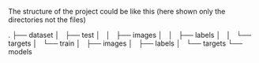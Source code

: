 The structure of the project could be like this (here shown only the directories not the files)

.
├── dataset
│   ├── test
│   │   ├── images
│   │   ├── labels
│   │   └── targets
│   └── train
│       ├── images
│       ├── labels
│       └── targets
└── models
